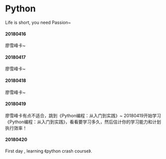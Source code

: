 # Python
Life is short, you need Passion~  
#### 20180416
廖雪峰卡~  
#### 20180417
廖雪峰卡~  
#### 20180418
廖雪峰卡~
#### 20180419  
廖雪峰卡有点不适合，跳到《Python编程：从入门到实践》~
20180419开始学习《Python编程：从入门到实践》，看看要学习多久，然后估计你的学习能力和计划执行效率！  
#### 20180420  
 First day , learning 《python crash course》. 

